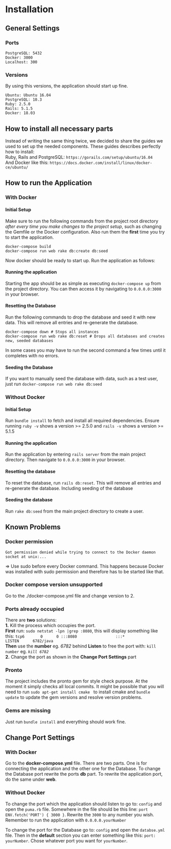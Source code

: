 # Installation

## General Settings
### Ports

```
PostgreSQL: 5432
Docker: 3000
Localhost: 300
```
### Versions

By using this versions, the application should start up fine.
```
Ubuntu: Ubuntu 16.04
PostgreSQL: 10.3
Ruby: 2.5.0
Rails: 5.1.5     
Docker: 18.03        
```

## How to install all necessary parts

Instead of writing the same thing twice, we decided to share the guides we used to set up the needed components.
These guides describes perfectly how to install: <br/> Ruby, Rails and PostgreSQL: `https://gorails.com/setup/ubuntu/16.04`
<br/>
And Docker like this: `https://docs.docker.com/install/linux/docker-ce/ubuntu/`

## How to run the Application

### With Docker

#### Initial Setup
Make sure to run the following commands from the project root directory *after every time you make changes to the project setup*, such as changing the Gemfile or the Docker configuration.
Also run them the **first** time you try to start the application.
```
docker-compose build
docker-compose run web rake db:create db:seed
```
Now docker should be ready to start up.
Run the application as follows:

#### Running the application

Starting the app should be as simple as executing `docker-compose up` from the project directory.
You can then access it by navigating to `0.0.0.0:3000` in your browser.

#### Resetting the Database
Run the following commands to drop the database and seed it with new data. This will remove all entries and re-generate the database.

```
docker-compose down # Stops all instances
docker-compose run web rake db:reset # Drops all databases and creates new, seeded databases
```
In some cases you may have to run the second command a few times until it completes with no errors.

#### Seeding the Database

If you want to manually seed the database with data, such as a test user, just run
`docker-compose run web rake db:seed`

### Without Docker

#### Initial Setup
Run `bundle install` to fetch and install all required dependencies. Ensure running `ruby -v` shows a version >= 2.5.0 and `rails -v` shows a version >= 5.1.5

#### Running the application
Run the application by entering `rails server` from the main project directory. Then navigate to `0.0.0.0:3000` in your browser.

#### Resetting the database
To reset the database, run `rails db:reset`. This will remove all entries and re-generate the database. Including seeding of the database

#### Seeding the database
Run `rake db:seed` from the main project directory to create a user.

## Known Problems

### Docker permission

```
Got permission denied while trying to connect to the Docker daemon socket at unix:...
```
=> Use sudo before every Docker command. This happens because Docker was installed with sudo permission and therefore has to be started like that.

### Docker compose version unsupported

Go to the ./docker-compose.yml file and change version to 2.

### Ports already occupied

There are **two** solutions:<br/>
**1.** Kill the process which occupies the port. <br/>
    **First** run: `sudo netstat -lpn |grep :8080`, 
    this will display something like this: `tcp6       0      0 :::8080                 :::*                    LISTEN      6782/java` <br/>
    **Then** use the **number** eg. *6782* behind **Listen** to free the port with: `kill number` eg. *`kill 6782`*<br />
**2.** Change the port as shown in the **Change Port Settings** part

### Pronto

The project includes the pronto gem for style check purpose. At the moment it simply checks all local commits.
It might be possible that you will need to run `sudo apt-get install cmake
` to install cmake and `bundle update` to update the gem versions and resolve version problems.

### Gems are missing

Just run `bundle install` and everything should work fine.

## Change Port Settings

### With Docker

Go to the **docker-compose.yml** file. There are two parts. One is for connecting the application and the other one for the Database. To change the Database port rewrite the ports **db** part. To rewrite the application port, do the same under **web**.

### Without Docker

To change the port which the application should listen to go to: `config` and open the `puma.rb` file. Somewhere in the file should be this line:  `port        ENV.fetch('PORT') { 3000 }`.
Rewrite the `3000` to any number you wish. Remember to run the application with `0.0.0.0.yourNumber`

To change the port for the Database go to: `config` and open the `databse.yml` file. Then in the **default** section you can enter something like this: 
`port: yourNumber`. Chose whatever port you want for `yourNumber`.
